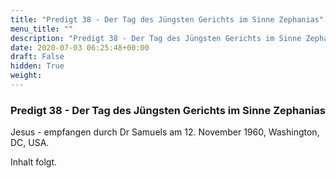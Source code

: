 ```yaml
---
title: "Predigt 38 - Der Tag des Jüngsten Gerichts im Sinne Zephanias"
menu_title: ""
description: "Predigt 38 - Der Tag des Jüngsten Gerichts im Sinne Zephanias"
date: 2020-07-03 06:25:48+00:00
draft: False
hidden: True
weight:
---
```

### Predigt 38 - Der Tag des Jüngsten Gerichts im Sinne Zephanias

Jesus - empfangen durch Dr Samuels am 12. November 1960, Washington, DC, USA.

Inhalt folgt.
